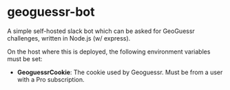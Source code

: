 # geoguessr-bot
A simple self-hosted slack bot which can be asked for GeoGuessr challenges, written in Node.js (w/ express).

On the host where this is deployed, the following environment variables must be set:

- **GeoguessrCookie**: The cookie used by Geoguessr. Must be from a user with a Pro subscription.
